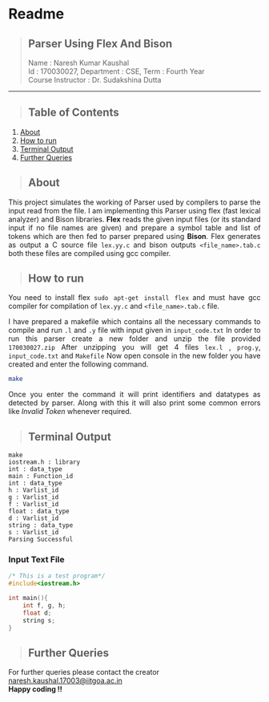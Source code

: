 # **Readme**
>## **Parser Using Flex And Bison**
> Name : Naresh Kumar Kaushal  
> Id : 170030027, Department : CSE, Term : Fourth Year  
> Course Instructor : Dr. Sudakshina Dutta
***

>## Table of Contents
1. [About](#about)
2. [How to run](#how-to-run)
3. [Terminal Output](#terminal-output)
4. [Further Queries](#further-queries)

>## About  
<div style="text-align: justify">

This project simulates the working of Parser used by compilers to parse the input read from the file. I am implementing this Parser using flex (fast lexical analyzer) and Bison libraries. **Flex** reads the given input files (or its standard input if no file names are given) and prepare a symbol table and list of tokens which are then fed to parser prepared using **Bison**. Flex generates as output a C source file `lex.yy.c` and bison outputs `<file_name>.tab.c` both these files are compiled using gcc compiler. 

</div>

>## How to run
<div style="text-align: justify">

You need to install flex `sudo apt-get install flex` and must have gcc compiler for compilation of `lex.yy.c` and `<file_name>.tab.c` file.

I have prepared a makefile which contains all the necessary commands to compile and run `.l` and `.y` file with input given in `input_code.txt` In order to run this parser create a new folder and unzip the file provided `170030027.zip` After unzipping you will get 4 files `lex.l` , `prog.y`, `input_code.txt` and `Makefile` Now open console in the new folder you have created and enter the following command.

</div>

```bash
make
```  
<div style="text-align: justify">  

Once you enter the command it will print identifiers and datatypes as detected by parser. Along with this it will also print some common errors like *Invalid Token* whenever required.

</div>  

>## Terminal Output

```Shell
make
iostream.h : library
int : data_type
main : Function_id
int : data_type
h : Varlist_id
g : Varlist_id
f : Varlist_id
float : data_type
d : Varlist_id
string : data_type
s : Varlist_id
Parsing Successful
```
### Input Text File

```cpp
/* This is a test program*/
#include<iostream.h>

int main(){
	int f, g, h;
	float d;
	string s;
}
```

>## Further Queries

For further queries please contact the creator <naresh.kaushal.17003@iitgoa.ac.in>  
**Happy coding !!**



